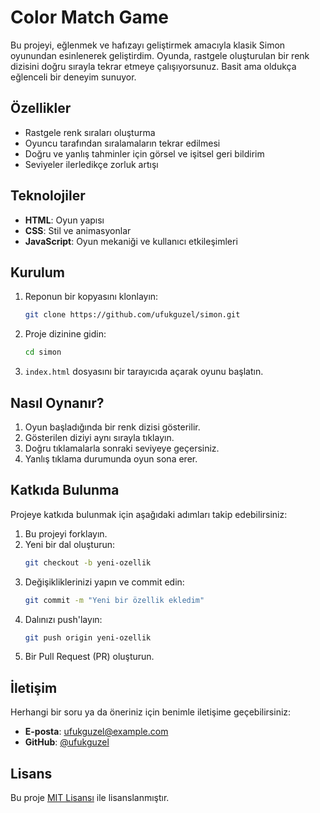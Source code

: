 # Color Match Game

Bu projeyi, eğlenmek ve hafızayı geliştirmek amacıyla klasik Simon oyunundan esinlenerek geliştirdim. Oyunda, rastgele oluşturulan bir renk dizisini doğru sırayla tekrar etmeye çalışıyorsunuz. Basit ama oldukça eğlenceli bir deneyim sunuyor.

## Özellikler

- Rastgele renk sıraları oluşturma
- Oyuncu tarafından sıralamaların tekrar edilmesi
- Doğru ve yanlış tahminler için görsel ve işitsel geri bildirim
- Seviyeler ilerledikçe zorluk artışı

## Teknolojiler

- **HTML**: Oyun yapısı
- **CSS**: Stil ve animasyonlar
- **JavaScript**: Oyun mekaniği ve kullanıcı etkileşimleri

## Kurulum

1. Reponun bir kopyasını klonlayın:
   ```bash
   git clone https://github.com/ufukguzel/simon.git
   ```

2. Proje dizinine gidin:
   ```bash
   cd simon
   ```

3. `index.html` dosyasını bir tarayıcıda açarak oyunu başlatın.

## Nasıl Oynanır?

1. Oyun başladığında bir renk dizisi gösterilir.
2. Gösterilen diziyi aynı sırayla tıklayın.
3. Doğru tıklamalarla sonraki seviyeye geçersiniz.
4. Yanlış tıklama durumunda oyun sona erer.

## Katkıda Bulunma

Projeye katkıda bulunmak için aşağıdaki adımları takip edebilirsiniz:

1. Bu projeyi forklayın.
2. Yeni bir dal oluşturun:
   ```bash
   git checkout -b yeni-ozellik
   ```
3. Değişikliklerinizi yapın ve commit edin:
   ```bash
   git commit -m "Yeni bir özellik ekledim"
   ```
4. Dalınızı push'layın:
   ```bash
   git push origin yeni-ozellik
   ```
5. Bir Pull Request (PR) oluşturun.

## İletişim

Herhangi bir soru ya da öneriniz için benimle iletişime geçebilirsiniz:

- **E-posta**: ufukguzel@example.com
- **GitHub**: [@ufukguzel](https://github.com/ufukguzel)

## Lisans

Bu proje [MIT Lisansı](LICENSE) ile lisanslanmıştır.
